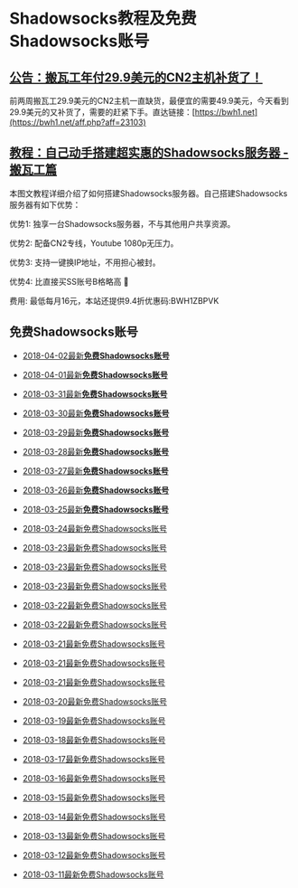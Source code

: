 # Shadowsocks教程及**免费Shadowsocks账号**

## [公告：搬瓦工年付29.9美元的CN2主机补货了！](https://bwh1.net/aff.php?aff=23103)
前两周搬瓦工29.9美元的CN2主机一直缺货，最便宜的需要49.9美元，今天看到29.9美元的又补货了，需要的赶紧下手。直达链接：[https://bwh1.net](https://bwh1.net/aff.php?aff=23103)
## [教程：自己动手搭建超实惠的Shadowsocks服务器 - 搬瓦工篇](https://github.com/Biulink/ShadowsocksTutorials/blob/master/%E6%95%99%E6%82%A8%E8%87%AA%E5%B7%B1%E5%8A%A8%E6%89%8B%E6%90%AD%E5%BB%BA%E8%B6%85%E5%AE%9E%E6%83%A0%E7%9A%84Shadowsocks%E6%9C%8D%E5%8A%A1%E5%99%A8%20-%20%E6%90%AC%E7%93%A6%E5%B7%A5%E7%AF%87.md)
 
  本图文教程详细介绍了如何搭建Shadowsocks服务器。自己搭建Shadowsocks服务器有如下优势：

  优势1: 独享一台Shadowsocks服务器，不与其他用户共享资源。

  优势2: 配备CN2专线，Youtube 1080p无压力。

  优势3: 支持一键换IP地址，不用担心被封。

  优势4: 比直接买SS账号B格略高 🙂

  费用: 最低每月16元，本站还提供9.4折优惠码:BWH1ZBPVK  

## 免费Shadowsocks账号
- [2018-04-02最新**免费Shadowsocks账号**](https://github.com/Biulink/ShadowsocksTutorials/blob/master/publish/2018-04-02%E6%9C%80%E6%96%B0%E5%85%8D%E8%B4%B9Shadowsocks%E8%B4%A6%E5%8F%B7.md)

- [2018-04-01最新**免费Shadowsocks账号**](https://github.com/Biulink/ShadowsocksTutorials/blob/master/publish/2018-04-01%E6%9C%80%E6%96%B0%E5%85%8D%E8%B4%B9Shadowsocks%E8%B4%A6%E5%8F%B7.md)

- [2018-03-31最新**免费Shadowsocks账号**](https://github.com/Biulink/ShadowsocksTutorials/blob/master/publish/2018-03-31%E6%9C%80%E6%96%B0%E5%85%8D%E8%B4%B9Shadowsocks%E8%B4%A6%E5%8F%B7.md)

- [2018-03-30最新**免费Shadowsocks账号**](https://github.com/Biulink/ShadowsocksTutorials/blob/master/publish/2018-03-30%E6%9C%80%E6%96%B0%E5%85%8D%E8%B4%B9Shadowsocks%E8%B4%A6%E5%8F%B7.md)

- [2018-03-29最新**免费Shadowsocks账号**](https://github.com/Biulink/ShadowsocksTutorials/blob/master/publish/2018-03-29%E6%9C%80%E6%96%B0%E5%85%8D%E8%B4%B9Shadowsocks%E8%B4%A6%E5%8F%B7.md)

- [2018-03-28最新**免费Shadowsocks账号**](https://github.com/Biulink/ShadowsocksTutorials/blob/master/publish/2018-03-28%E6%9C%80%E6%96%B0%E5%85%8D%E8%B4%B9Shadowsocks%E8%B4%A6%E5%8F%B7.md)

- [2018-03-27最新**免费Shadowsocks账号**](https://github.com/Biulink/ShadowsocksTutorials/blob/master/publish/2018-03-27%E6%9C%80%E6%96%B0%E5%85%8D%E8%B4%B9Shadowsocks%E8%B4%A6%E5%8F%B7.md)

- [2018-03-26最新**免费Shadowsocks账号**](https://github.com/Biulink/ShadowsocksTutorials/blob/master/publish/2018-03-26%E6%9C%80%E6%96%B0%E5%85%8D%E8%B4%B9Shadowsocks%E8%B4%A6%E5%8F%B7.md)

- [2018-03-25最新**免费Shadowsocks账号**](https://github.com/Biulink/ShadowsocksTutorials/blob/master/publish/2018-03-25%E6%9C%80%E6%96%B0%E5%85%8D%E8%B4%B9Shadowsocks%E8%B4%A6%E5%8F%B7.md)

- [2018-03-24最新免费Shadowsocks账号](https://github.com/Biulink/ShadowsocksTutorials/blob/master/publish/2018-03-24%E6%9C%80%E6%96%B0%E5%85%8D%E8%B4%B9Shadowsocks%E8%B4%A6%E5%8F%B7.md)

- [2018-03-23最新免费Shadowsocks账号](https://github.com/Biulink/ShadowsocksTutorials/blob/master/publish/2018-03-23%E6%9C%80%E6%96%B0%E5%85%8D%E8%B4%B9Shadowsocks%E8%B4%A6%E5%8F%B7.md)

- [2018-03-23最新免费Shadowsocks账号](https://github.com/Biulink/ShadowsocksTutorials/blob/master/publish/2018-03-23%E6%9C%80%E6%96%B0%E5%85%8D%E8%B4%B9Shadowsocks%E8%B4%A6%E5%8F%B7.md)

- [2018-03-23最新免费Shadowsocks账号](https://github.com/Biulink/ShadowsocksTutorials/blob/master/publish/2018-03-23%E6%9C%80%E6%96%B0%E5%85%8D%E8%B4%B9Shadowsocks%E8%B4%A6%E5%8F%B7.md)

- [2018-03-22最新免费Shadowsocks账号](https://github.com/Biulink/ShadowsocksTutorials/blob/master/publish/2018-03-22%E6%9C%80%E6%96%B0%E5%85%8D%E8%B4%B9Shadowsocks%E8%B4%A6%E5%8F%B7.md)

- [2018-03-22最新免费Shadowsocks账号](https://github.com/Biulink/ShadowsocksTutorials/blob/master/publish/2018-03-22%E6%9C%80%E6%96%B0%E5%85%8D%E8%B4%B9Shadowsocks%E8%B4%A6%E5%8F%B7.md)

- [2018-03-21最新免费Shadowsocks账号](https://github.com/Biulink/ShadowsocksTutorials/blob/master/publish/2018-03-21%E6%9C%80%E6%96%B0%E5%85%8D%E8%B4%B9Shadowsocks%E8%B4%A6%E5%8F%B7.md)

- [2018-03-21最新免费Shadowsocks账号](https://github.com/Biulink/ShadowsocksTutorials/blob/master/publish/2018-03-21%E6%9C%80%E6%96%B0%E5%85%8D%E8%B4%B9Shadowsocks%E8%B4%A6%E5%8F%B7.md)

- [2018-03-21最新免费Shadowsocks账号](https://github.com/Biulink/ShadowsocksTutorials/blob/master/publish/2018-03-21%E6%9C%80%E6%96%B0%E5%85%8D%E8%B4%B9Shadowsocks%E8%B4%A6%E5%8F%B7.md)

- [2018-03-20最新免费Shadowsocks账号](https://github.com/Biulink/ShadowsocksTutorials/blob/master/publish/2018-03-20%E6%9C%80%E6%96%B0%E5%85%8D%E8%B4%B9Shadowsocks%E8%B4%A6%E5%8F%B7.md)

- [2018-03-19最新免费Shadowsocks账号](https://github.com/Biulink/ShadowsocksTutorials/blob/master/publish/2018-03-19%E6%9C%80%E6%96%B0%E5%85%8D%E8%B4%B9Shadowsocks%E8%B4%A6%E5%8F%B7.md)

- [2018-03-18最新免费Shadowsocks账号](https://github.com/Biulink/ShadowsocksTutorials/blob/master/publish/2018-03-18%E6%9C%80%E6%96%B0%E5%85%8D%E8%B4%B9Shadowsocks%E8%B4%A6%E5%8F%B7.md)

- [2018-03-17最新免费Shadowsocks账号](https://github.com/Biulink/ShadowsocksTutorials/blob/master/publish/2018-03-17%E6%9C%80%E6%96%B0%E5%85%8D%E8%B4%B9Shadowsocks%E8%B4%A6%E5%8F%B7.md)

- [2018-03-16最新免费Shadowsocks账号](https://github.com/Biulink/ShadowsocksTutorials/blob/master/publish/2018-03-16%E6%9C%80%E6%96%B0%E5%85%8D%E8%B4%B9Shadowsocks%E8%B4%A6%E5%8F%B7.md)

- [2018-03-15最新免费Shadowsocks账号](https://github.com/Biulink/ShadowsocksTutorials/blob/master/publish/2018-03-15%E6%9C%80%E6%96%B0%E5%85%8D%E8%B4%B9Shadowsocks%E8%B4%A6%E5%8F%B7.md)

- [2018-03-14最新免费Shadowsocks账号](https://github.com/Biulink/ShadowsocksTutorials/blob/master/publish/2018-03-14%E6%9C%80%E6%96%B0%E5%85%8D%E8%B4%B9Shadowsocks%E8%B4%A6%E5%8F%B7.md)

- [2018-03-13最新免费Shadowsocks账号](https://github.com/Biulink/ShadowsocksTutorials/blob/master/publish/2018-03-13%E6%9C%80%E6%96%B0%E5%85%8D%E8%B4%B9Shadowsocks%E8%B4%A6%E5%8F%B7.md)

- [2018-03-12最新免费Shadowsocks账号](https://github.com/Biulink/ShadowsocksTutorials/blob/master/publish/2018-03-12%E6%9C%80%E6%96%B0%E5%85%8D%E8%B4%B9Shadowsocks%E8%B4%A6%E5%8F%B7.md)

- [2018-03-11最新免费Shadowsocks账号](https://github.com/Biulink/ShadowsocksTutorials/blob/master/publish/2018-03-11%E6%9C%80%E6%96%B0%E5%85%8D%E8%B4%B9Shadowsocks%E8%B4%A6%E5%8F%B7.md)
